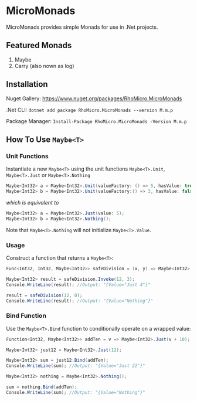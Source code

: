# MicroMonads

MicroMonads provides simple Monads for use in .Net projects.

## Featured Monads

1. Maybe
2. Carry (also nown as log)

## Installation

Nuget Gallery: https://www.nuget.org/packages/RhoMicro.MicroMonads

.Net CLI: `dotnet add package RhoMicro.MicroMonads --version M.m.p`

Package Manager: `Install-Package RhoMicro.MicroMonads -Version M.m.p`

## How To Use `Maybe<T>`

### Unit Functions

Instantiate a new `Maybe<T>` using the unit functions `Maybe<T>.Unit`, `Maybe<T>.Just` or `Maybe<T>.Nothing`

```cs
Maybe<Int32> a = Maybe<Int32>.Unit(valueFactory: () => 5, hasValue: true);
Maybe<Int32> b = Maybe<Int32>.Unit(valueFactory:() => 3, hasValue: false);
```
*which is equivalent to*
```cs
Maybe<Int32> a = Maybe<Int32>.Just(value: 5);
Maybe<Int32> b = Maybe<Int32>.Nothing();
```

Note that `Maybe<T>.Nothing` will not initialize `Maybe<T>.Value`.

### Usage

Construct a function that returns a `Maybe<T>`:

```cs
Func<Int32, Int32, Maybe<Int32>> safeDivision = (x, y) => Maybe<Int32>.Unit(() => x/y, y != 0);

Maybe<Int32> result = safeDivision.Invoke(12, 3);
Console.WriteLine(result); //Output: "{Value="Just 4"}"

result = safeDivision(12, 0);
Console.WriteLine(result); //Output: "{Value="Nothing"}"
```

### Bind Function

Use the `Maybe<T>.Bind` function to conditionally operate on a wrapped value:

```cs
Function<Int32, Maybe<Int32>> addTen = v => Maybe<Int32>.Just(v + 10);

Maybe<Int32> just12 = Maybe<Int32>.Just(12);

Maybe<Int32> sum = just12.Bind(addTen);
Console.WriteLine(sum); //Output: "{Value="Just 22"}"

Maybe<Int32> nothing = Maybe<Int32>.Nothing();

sum = nothing.Bind(addTen);
Console.WriteLine(sum); //Output: "{Value="Nothing"}"
```

